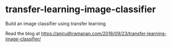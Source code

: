 # transfer-learning-image-classifier
Build an image classifier using transfer learning

Read the blog at https://anirudhramanan.com/2018/09/23/transfer-learning-image-classifier/
